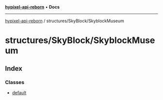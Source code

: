 [**hypixel-api-reborn**](../../../README.md) • **Docs**

***

[hypixel-api-reborn](../../../modules.md) / structures/SkyBlock/SkyblockMuseum

# structures/SkyBlock/SkyblockMuseum

## Index

### Classes

- [default](classes/default.md)
